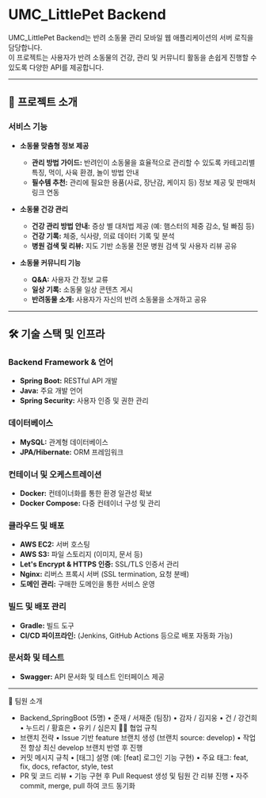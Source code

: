 # UMC_LittlePet Backend

UMC_LittlePet Backend는 반려 소동물 관리 모바일 웹 애플리케이션의 서버 로직을 담당합니다.  
이 프로젝트는 사용자가 반려 소동물의 건강, 관리 및 커뮤니티 활동을 손쉽게 진행할 수 있도록 다양한 API를 제공합니다.

---

## 📖 프로젝트 소개

### 서비스 기능
- **소동물 맞춤형 정보 제공**  
  - **관리 방법 가이드:** 반려인이 소동물을 효율적으로 관리할 수 있도록 카테고리별 특징, 먹이, 사육 환경, 놀이 방법 안내  
  - **필수템 추천:** 관리에 필요한 용품(사료, 장난감, 케이지 등) 정보 제공 및 판매처 링크 연동

- **소동물 건강 관리**  
  - **건강 관리 방법 안내:** 증상 별 대처법 제공 (예: 햄스터의 체중 감소, 털 빠짐 등)  
  - **건강 기록:** 체중, 식사량, 의료 데이터 기록 및 분석  
  - **병원 검색 및 리뷰:** 지도 기반 소동물 전문 병원 검색 및 사용자 리뷰 공유

- **소동물 커뮤니티 기능**  
  - **Q&A:** 사용자 간 정보 교류  
  - **일상 기록:** 소동물 일상 콘텐츠 게시  
  - **반려동물 소개:** 사용자가 자신의 반려 소동물을 소개하고 공유

---

## 🛠️ 기술 스택 및 인프라

### Backend Framework & 언어
- **Spring Boot:** RESTful API 개발
- **Java:** 주요 개발 언어
- **Spring Security:** 사용자 인증 및 권한 관리

### 데이터베이스
- **MySQL:** 관계형 데이터베이스
- **JPA/Hibernate:** ORM 프레임워크

### 컨테이너 및 오케스트레이션
- **Docker:** 컨테이너화를 통한 환경 일관성 확보
- **Docker Compose:** 다중 컨테이너 구성 및 관리

### 클라우드 및 배포
- **AWS EC2:** 서버 호스팅
- **AWS S3:** 파일 스토리지 (이미지, 문서 등)
- **Let's Encrypt & HTTPS 인증:** SSL/TLS 인증서 관리
- **Nginx:** 리버스 프록시 서버 (SSL termination, 요청 분배)
- **도메인 관리:** 구매한 도메인을 통한 서비스 운영

### 빌드 및 배포 관리
- **Gradle:** 빌드 도구
- **CI/CD 파이프라인:** (Jenkins, GitHub Actions 등으로 배포 자동화 가능)

### 문서화 및 테스트
- **Swagger:** API 문서화 및 테스트 인터페이스 제공


---

👬 팀원 소개
- Backend_SpringBoot (5명)
   • 준재 / 서재준 (팀장)
   • 감자 / 김지웅
   • 건 / 강건희
   • 누드리 / 황효은
   • 유키 / 심은지
🙆‍♀️ 협업 규칙
- 브랜치 전략
   • Issue 기반 feature 브랜치 생성 (브랜치 source: develop)
   • 작업 전 항상 최신 develop 브랜치 반영 후 진행
- 커밋 메시지 규칙
   • [태그] 설명 (예: [feat] 로그인 기능 구현)
   • 주요 태그: feat, fix, docs, refactor, style, test
- PR 및 코드 리뷰
   • 기능 구현 후 Pull Request 생성 및 팀원 간 리뷰 진행
   • 자주 commit, merge, pull 하여 코드 동기화

